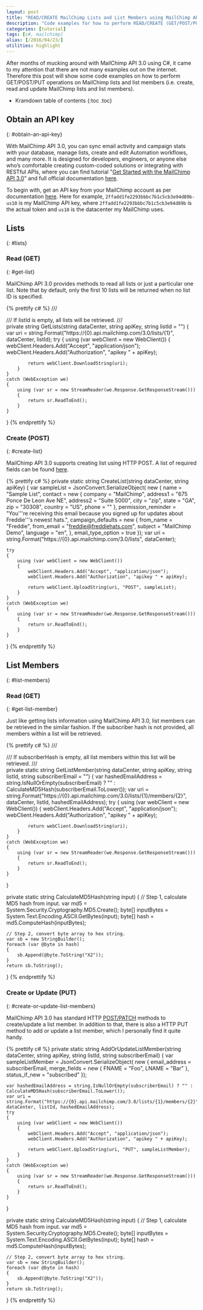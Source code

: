 ```yaml
---
layout: post
title: "READ/CREATE MailChimp Lists and List Members using MailChimp API 3.0"
description: "Code examples for how to perform READ/CREATE (GET/POST/PUT) operations on MailChimp lists and list members using MailChimp API 3.0."
categories: [tutorial]
tags: [c#, mailchimp]
alias: [/2016/04/23/]
utilities: highlight
---
```

After months of mucking around with MailChimp API 3.0 using C#, it came to my attention that there are not many examples out on the internet. Therefore this post will show some code examples on how to perform GET/POST/PUT operations on MailChimp lists and list members
(i.e. create, read and update MailChimp lists and list members).

* Kramdown table of contents
{:toc .toc}

## Obtain an API key
{: #obtain-an-api-key}

With MailChimp API 3.0, you can sync email activity and campaign stats with your database, manage lists, create and edit Automation workflows, and many more.
It is designed for developers, engineers, or anyone else who’s comfortable creating custom-coded solutions or integrating with RESTful APIs,
where you can find tutorial "[Get Started with the MailChimp API 3.0]((http://developer.mailchimp.com/documentation/mailchimp/guides/get-started-with-mailchimp-api-3/))"
and full official documentation [here](http://developer.mailchimp.com/documentation/mailchimp/reference/overview/).

To begin with, get an API key from your MailChimp account as per documentation [here](http://kb.mailchimp.com/accounts/management/about-api-keys/#Find-or-Generate-Your-API-Key).
Here for example, `2ffadd1fe2293bbbc7b1c5cb3e94d89b-us10` is my MailChimp API key,
where `2ffadd1fe2293bbbc7b1c5cb3e94d89b` is the actual token and `us10` is the datacenter my MailChimp uses.

## Lists
{: #lists}

### Read (GET)
{: #get-list}

MailChimp API 3.0 provides methods to read all lists or just a particular one list.
Note that by default, only the first 10 lists will be returned when no list ID is specified.

{% prettify c# %}
/// <summary>
/// If listId is empty, all lists will be retrieved.
/// </summary>
private string GetLists(string dataCenter, string apiKey, string listId = "")
{
    var uri = string.Format("https://{0}.api.mailchimp.com/3.0/lists/{1}", dataCenter, listId);
    try
    {
        using (var webClient = new WebClient())
        {
            webClient.Headers.Add("Accept", "application/json");
            webClient.Headers.Add("Authorization", "apikey " + apiKey);

            return webClient.DownloadString(uri);
        }
    }
    catch (WebException we)
    {
        using (var sr = new StreamReader(we.Response.GetResponseStream()))
        {
            return sr.ReadToEnd();
        }
    }
}
{% endprettify %}

### Create (POST)
{: #create-list}

MailChimp API 3.0 supports creating list using HTTP POST. A list of required fields can be found [here](http://developer.mailchimp.com/documentation/mailchimp/reference/lists/#create-post_lists).

{% prettify c# %}
private static string CreateList(string dataCenter, string apiKey)
{
    var sampleList = JsonConvert.SerializeObject(
        new
        {
            name = "Sample List",
            contact = new
            {
                company = "MailChimp",
                address1 = "675 Ponce De Leon Ave NE",
                address2 = "Suite 5000",
                city = "zip",
                state = "GA",
                zip = "30308",
                country = "US",
                phone = ""
            },
            permission_reminder = "You'\''re receiving this email because you signed up for updates about Freddie'\''s newest hats.",
            campaign_defaults = new
            {
                from_name = "Freddie",
                from_email = "freddie@freddiehats.com",
                subject = "MailChimp Demo",
                language = "en",
            },
            email_type_option = true
        });
    var uri = string.Format("https://{0}.api.mailchimp.com/3.0/lists", dataCenter);

    try
    {
        using (var webClient = new WebClient())
        {
            webClient.Headers.Add("Accept", "application/json");
            webClient.Headers.Add("Authorization", "apikey " + apiKey);

            return webClient.UploadString(uri, "POST", sampleList);
        }
    }
    catch (WebException we)
    {
        using (var sr = new StreamReader(we.Response.GetResponseStream()))
        {
            return sr.ReadToEnd();
        }
    }
}
{% endprettify %}

## List Members
{: #list-members}

### Read (GET)
{: #get-list-member}

Just like getting lists information using MailChimp API 3.0, list members can be retrieved in the similar fashion.
If the subscriber hash is not provided, all members within a list will be retrieved.

{% prettify c# %}
/// <summary>
/// If subscriberHash is empty, all list members within this list will be retrieved.
/// </summary>
private static string GetListMember(string dataCenter, string apiKey, string listId, string subscriberEmail = "")
{
    var hashedEmailAddress = string.IsNullOrEmpty(subscriberEmail) ? "" : CalculateMD5Hash(subscriberEmail.ToLower());
    var uri = string.Format("https://{0}.api.mailchimp.com/3.0/lists/{1}/members/{2}", dataCenter, listId, hashedEmailAddress);
    try
    {
        using (var webClient = new WebClient())
        {
            webClient.Headers.Add("Accept", "application/json");
            webClient.Headers.Add("Authorization", "apikey " + apiKey);

            return webClient.DownloadString(uri);
        }
    }
    catch (WebException we)
    {
        using (var sr = new StreamReader(we.Response.GetResponseStream()))
        {
            return sr.ReadToEnd();
        }
    }
}

private static string CalculateMD5Hash(string input)
{
    // Step 1, calculate MD5 hash from input.
    var md5 = System.Security.Cryptography.MD5.Create();
    byte[] inputBytes = System.Text.Encoding.ASCII.GetBytes(input);
    byte[] hash = md5.ComputeHash(inputBytes);

    // Step 2, convert byte array to hex string.
    var sb = new StringBuilder();
    foreach (var @byte in hash)
    {
        sb.Append(@byte.ToString("X2"));
    }
    return sb.ToString();
}
{% endprettify %}

### Create or Update (PUT)
{: #create-or-update-list-members}

MailChimp API 3.0 has standard HTTP [POST/PATCH](http://developer.mailchimp.com/documentation/mailchimp/reference/lists/members/#)
methods to create/update a list member.
In addition to that, there is also a HTTP PUT method to add or update a list member,
which I personally find it quite handy.

{% prettify c# %}
private static string AddOrUpdateListMember(string dataCenter, string apiKey, string listId, string subscriberEmail)
{
    var sampleListMember = JsonConvert.SerializeObject(
        new
        {
            email_address = subscriberEmail,
            merge_fields =
            new {
                FNAME = "Foo",
                LNAME = "Bar"
            },
            status_if_new = "subscribed"
        });

    var hashedEmailAddress = string.IsNullOrEmpty(subscriberEmail) ? "" : CalculateMD5Hash(subscriberEmail.ToLower());
    var uri = string.Format("https://{0}.api.mailchimp.com/3.0/lists/{1}/members/{2}", dataCenter, listId, hashedEmailAddress);
    try
    {
        using (var webClient = new WebClient())
        {
            webClient.Headers.Add("Accept", "application/json");
            webClient.Headers.Add("Authorization", "apikey " + apiKey);

            return webClient.UploadString(uri, "PUT", sampleListMember);
        }
    }
    catch (WebException we)
    {
        using (var sr = new StreamReader(we.Response.GetResponseStream()))
        {
            return sr.ReadToEnd();
        }
    }
}

private static string CalculateMD5Hash(string input)
{
    // Step 1, calculate MD5 hash from input.
    var md5 = System.Security.Cryptography.MD5.Create();
    byte[] inputBytes = System.Text.Encoding.ASCII.GetBytes(input);
    byte[] hash = md5.ComputeHash(inputBytes);

    // Step 2, convert byte array to hex string.
    var sb = new StringBuilder();
    foreach (var @byte in hash)
    {
        sb.Append(@byte.ToString("X2"));
    }
    return sb.ToString();
}
{% endprettify %}
